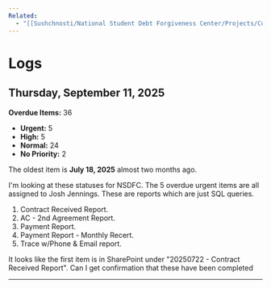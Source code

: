 ```yaml
---
Related:
  - "[[Sushchnosti/National Student Debt Forgiveness Center/Projects/Customer Relationship Management/Customer Relationship Management|Customer Relationship Management]]"
---
```


# Logs
## Thursday, September 11, 2025

**Overdue Items:** 36
- **Urgent:** 5
- **High:** 5
- **Normal:** 24
- **No Priority:** 2

The oldest item is **July 18, 2025** almost two months ago.

I'm looking at these statuses for NSDFC. The 5 overdue urgent items are all assigned to Josh Jennings. These are reports which are just SQL queries.

1. Contract Received Report.
2. AC - 2nd Agreement Report.
3. Payment Report.
4. Payment Report - Monthly Recert.
5. Trace w/Phone & Email report.

It looks like the first item is in SharePoint under "20250722 - Contract Received Report". Can I get confirmation that these have been completed

---


